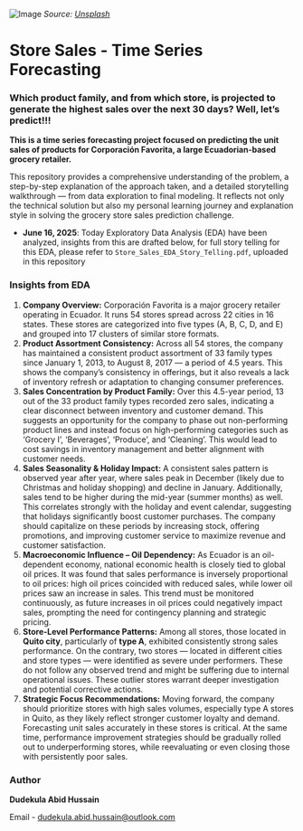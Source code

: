 ![Image](https://github.com/user-attachments/assets/2179818f-7fcc-46bd-a8c8-4664b1db12aa)
*Source: [Unsplash](https://unsplash.com/photos/goods-on-shelf-rWMIbqmOxrY)*

# Store Sales - Time Series Forecasting
### Which product family, and from which store, is projected to generate the highest sales over the next 30 days? Well, let’s predict!!! 

**This is a time series forecasting project focused on predicting the unit sales of products for Corporación Favorita, a large Ecuadorian-based grocery retailer.**

This repository provides a comprehensive understanding of the problem, a step-by-step explanation of the approach taken, and a detailed storytelling walkthrough — from data exploration to final modeling. It reflects not only the technical solution but also my personal learning journey and explanation style in solving the grocery store sales prediction challenge.

- **June 16, 2025**: Today Exploratory Data Analysis (EDA) have been analyzed, insights from this are drafted below, for full story telling for this EDA, please refer to `Store_Sales_EDA_Story_Telling.pdf`, uploaded in this repository

### Insights from EDA
1. **Company Overview:** Corporación Favorita is a major grocery retailer operating in Ecuador. It runs 54 stores spread across 22 cities in 16 states. These stores are categorized into five types (A, B, C, D, and E) and grouped into 17 clusters of similar store formats.
2. **Product Assortment Consistency:** Across all 54 stores, the company has maintained a consistent product assortment of 33 family types since January 1, 2013, to August 8, 2017 — a period of 4.5 years. This shows the company’s consistency in offerings, but it also reveals a lack of inventory refresh or adaptation to changing consumer preferences.
3. **Sales Concentration by Product Family:** Over this 4.5-year period, 13 out of the 33 product family types recorded zero sales, indicating a clear disconnect between inventory and customer demand. This suggests an opportunity for the company to phase out non-performing product lines and instead focus on high-performing categories such as ‘Grocery I’, ‘Beverages’, ‘Produce’, and ‘Cleaning’. This would lead to cost savings in inventory management and better alignment with customer needs.
4. **Sales Seasonality & Holiday Impact:** A consistent sales pattern is observed year after year, where sales peak in December (likely due to Christmas and holiday shopping) and decline in January. Additionally, sales tend to be higher during the mid-year (summer months) as well. This correlates strongly with the holiday and event calendar, suggesting that holidays significantly boost customer purchases. The company should capitalize on these periods by increasing stock, offering promotions, and improving customer service to maximize revenue and customer satisfaction.
5. **Macroeconomic Influence – Oil Dependency:** As Ecuador is an oil-dependent economy, national economic health is closely tied to global oil prices. It was found that sales performance is inversely proportional to oil prices: high oil prices coincided with reduced sales, while lower oil prices saw an increase in sales. This trend must be monitored continuously, as future increases in oil prices could negatively impact sales, prompting the need for contingency planning and strategic pricing.
6. **Store-Level Performance Patterns:** Among all stores, those located in **Quito city**, particularly of **type A**, exhibited consistently strong sales performance. On the contrary, two stores — located in different cities and store types — were identified as severe under performers. These do not follow any observed trend and might be suffering due to internal operational issues. These outlier stores warrant deeper investigation and potential corrective actions.
7. **Strategic Focus Recommendations:** Moving forward, the company should prioritize stores with high sales volumes, especially type A stores in Quito, as they likely reflect stronger customer loyalty and demand. Forecasting unit sales accurately in these stores is critical. At the same time, performance improvement strategies should be gradually rolled out to underperforming stores, while reevaluating or even closing those with persistently poor sales.





### Author

**Dudekula Abid Hussain**

Email - dudekula.abid.hussain@outlook.com
